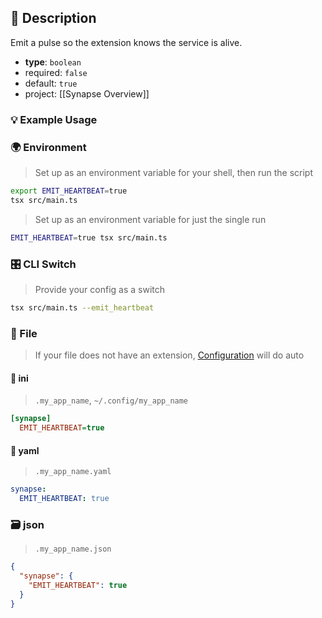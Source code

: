 ## 📜 Description

Emit a pulse so the extension knows the service is alive.

- **type**: `boolean`
- required: `false`
- default: `true`
- project: [[Synapse Overview]]

### 💡 Example Usage

### 🌍 Environment

> Set up as an environment variable for your shell, then run the script
```bash
export EMIT_HEARTBEAT=true
tsx src/main.ts
```
> Set up as an environment variable for just the single run

```bash
EMIT_HEARTBEAT=true tsx src/main.ts
```
### 🎛️ CLI Switch

> Provide your config as a switch
```bash
tsx src/main.ts --emit_heartbeat
```
### 📁 File
>  If your file does not have an extension, [Configuration](/core/configuration) will do auto
#### 📘 ini

> `.my_app_name`, `~/.config/my_app_name`

```ini
[synapse]
  EMIT_HEARTBEAT=true
```
#### 📄 yaml

> `.my_app_name.yaml`

```yaml
synapse:
  EMIT_HEARTBEAT: true
```
### 🗃️ json

> `.my_app_name.json`

```json
{
  "synapse": {
    "EMIT_HEARTBEAT": true
  }
}
```
